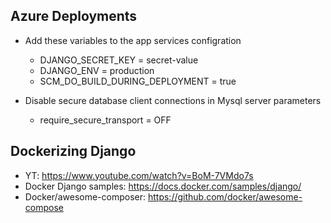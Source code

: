 ## Azure Deployments

- Add these variables to the app services configration

  - DJANGO_SECRET_KEY = secret-value
  - DJANGO_ENV = production
  - SCM_DO_BUILD_DURING_DEPLOYMENT = true

- Disable secure database client connections in Mysql server parameters
  - require_secure_transport = OFF

## Dockerizing Django

- YT: https://www.youtube.com/watch?v=BoM-7VMdo7s
- Docker Django samples: https://docs.docker.com/samples/django/
- Docker/awesome-composer: https://github.com/docker/awesome-compose
